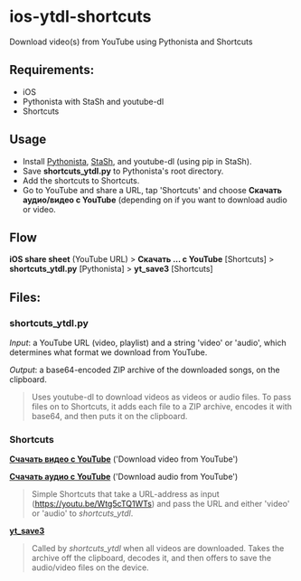 # ios-ytdl-shortcuts
Download video(s) from YouTube using Pythonista and Shortcuts

## Requirements:
- iOS
- Pythonista with StaSh and youtube-dl
- Shortcuts

## Usage
- Install [Pythonista](https://apps.apple.com/us/app/pythonista-3/id1085978097), [StaSh](https://github.com/ywangd/stash), and youtube-dl (using pip in StaSh).
- Save **shortcuts_ytdl.py** to Pythonista's root directory.
- Add the shortcuts to Shortcuts.
- Go to YouTube and share a URL, tap 'Shortcuts' and choose **Скачать аудио/видео с YouTube** (depending on if you want to download audio or video.

## Flow
__iOS share sheet__ (YouTube URL) > __Скачать ... с YouTube__ [Shortcuts] > __shortcuts_ytdl.py__ [Pythonista] > __yt_save3__ [Shortcuts]

## Files:
### shortcuts_ytdl.py
*Input*: a YouTube URL (video, playlist) and a string 'video' or 'audio', which determines what format we download from YouTube.

*Output*: a base64-encoded ZIP archive of the downloaded songs, on the clipboard.

> Uses youtube-dl to download videos as videos or audio files.
To pass files on to Shortcuts, it adds each file to a ZIP archive, encodes it with base64, and then puts it on the clipboard.

### Shortcuts
[**Счачать видео с YouTube**](https://www.icloud.com/shortcuts/cc6d4c346d23473fbaab80fd0bd48446) ('Download video from YouTube')

[**Счачать аудио с YouTube**](https://www.icloud.com/shortcuts/ddf2efdf67cc4e7491cb3bc8d0bb68af) ('Download audio from YouTube')

> Simple Shortcuts that take a URL-address as input (https://youtu.be/Wtg5cTQ1WTs) and pass the URL and either 'video' or 'audio' to _shortcuts_ytdl_.

[**yt_save3**](https://www.icloud.com/shortcuts/b12c73634a6b400ab6742bd927151865)

> Called by _shortcuts_ytdl_ when all videos are downloaded. Takes the archive off the clipboard, decodes it, and then offers to save the audio/video files on the device.
